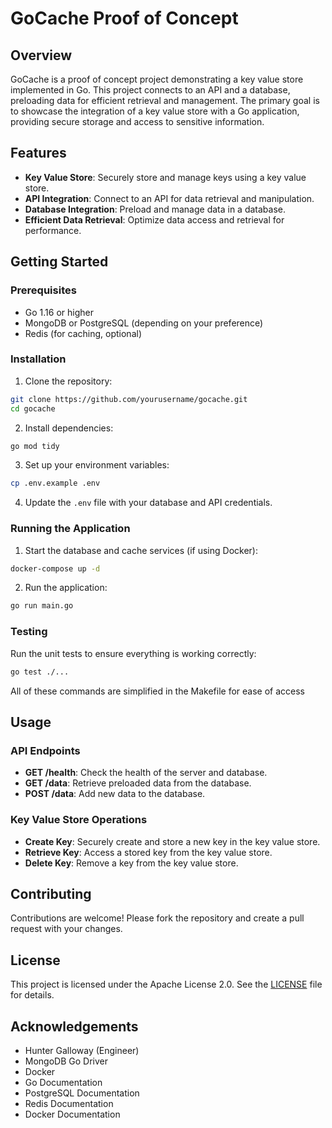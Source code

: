 # GoCache Proof of Concept

## Overview

GoCache is a proof of concept project demonstrating a key value store implemented in Go. This project connects to an API and a database, preloading data for efficient retrieval and management. The primary goal is to showcase the integration of a key value store with a Go application, providing secure storage and access to sensitive information.

## Features

- **Key Value Store**: Securely store and manage keys using a key value store.
- **API Integration**: Connect to an API for data retrieval and manipulation.
- **Database Integration**: Preload and manage data in a database.
- **Efficient Data Retrieval**: Optimize data access and retrieval for performance.

## Getting Started

### Prerequisites

- Go 1.16 or higher
- MongoDB or PostgreSQL (depending on your preference)
- Redis (for caching, optional)

### Installation

1. Clone the repository:
  ```sh
  git clone https://github.com/yourusername/gocache.git
  cd gocache
  ```

2. Install dependencies:
  ```sh
  go mod tidy
  ```

3. Set up your environment variables:
  ```sh
  cp .env.example .env
  ```

4. Update the `.env` file with your database and API credentials.

### Running the Application

1. Start the database and cache services (if using Docker):
  ```sh
  docker-compose up -d
  ```

2. Run the application:
  ```sh
  go run main.go
  ```

### Testing

Run the unit tests to ensure everything is working correctly:
```sh
go test ./...
```

All of these commands are simplified in the Makefile for ease of access

## Usage

### API Endpoints

- **GET /health**: Check the health of the server and database.
- **GET /data**: Retrieve preloaded data from the database.
- **POST /data**: Add new data to the database.

### Key Value Store Operations

- **Create Key**: Securely create and store a new key in the key value store.
- **Retrieve Key**: Access a stored key from the key value store.
- **Delete Key**: Remove a key from the key value store.

## Contributing

Contributions are welcome! Please fork the repository and create a pull request with your changes.

## License

This project is licensed under the Apache License 2.0. See the [LICENSE](LICENSE) file for details.

## Acknowledgements
- Hunter Galloway (Engineer)
- MongoDB Go Driver
- Docker
- Go Documentation
- PostgreSQL Documentation
- Redis Documentation
- Docker Documentation